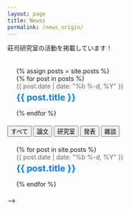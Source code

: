```yaml
---
layout: page
title: Newss
permalink: /news_origin/
---
```


莊司研究室の活動を掲載しています！

<div class="news-list">
  {% assign posts = site.posts %}
  <ul>
    {% for post in posts %}
      <li>
        <span class="news-date">{{ post.date | date: "%b %-d, %Y" }}</span>
        <a href="{{ post.url | relative_url }}" class="news-title">{{ post.title }}</a>
      </li>
    {% endfor %}
  </ul>
</div>

<!-- <div class="news-container">
  <!-- カテゴリ選択ボタン -->
  <div class="category-buttons">
    <button class="category-button" data-category="all">すべて</button>
    <button class="category-button" data-category="論文">論文</button>
    <button class="category-button" data-category="研究室">研究室</button>
    <button class="category-button" data-category="発表">発表</button>
    <button class="category-button" data-category="雑談">雑談</button>
  </div>

  <!-- ニュース一覧 -->
  <div class="news-list">
    <ul>
      {% for post in site.posts %}
        <li class="news-item" data-category="{{ post.categories }}">
          <span class="news-date">{{ post.date | date: "%b %-d, %Y" }}</span>
          <a href="{{ post.url | relative_url }}" class="news-title">{{ post.title }}</a>
        </li>
      {% endfor %}
    </ul>
  </div>
</div> -->

<style>
.news-list {
  padding: 20px;
}

.news-list ul {
  list-style: none;
  padding: 0;
  margin: 0;
}

.news-list li {
  margin-bottom: 15px;
}

.news-date {
  display: block; 
  font-size: 14px; 
  color: #666; 
  margin-bottom: 5px;
}

.news-title {
  font-size: 20px; 
  font-weight: bold;
  color: #007BFF; 
  text-decoration: none;
}

.news-title:hover {
  text-decoration: underline; 
}


</style>